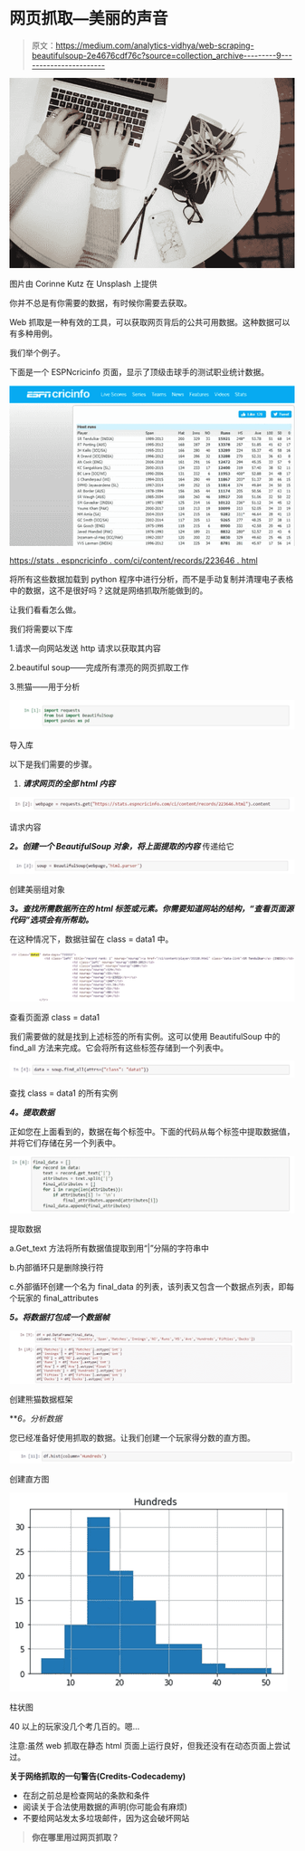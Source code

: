 # 网页抓取—美丽的声音

> 原文：<https://medium.com/analytics-vidhya/web-scraping-beautifulsoup-2e4676cdf76c?source=collection_archive---------9----------------------->

![](img/ca30aa69b788b6af6cc13cd35aaa2892.png)

图片由 Corinne Kutz 在 Unsplash 上提供

你并不总是有你需要的数据，有时候你需要去获取。

Web 抓取是一种有效的工具，可以获取网页背后的公共可用数据。这种数据可以有多种用例。

我们举个例子。

下面是一个 ESPNcricinfo 页面，显示了顶级击球手的测试职业统计数据。

![](img/5deb5422a9c4eb23b8a666b79f76a821.png)

[https://stats . espncricinfo . com/ci/content/records/223646 . html](https://stats.espncricinfo.com/ci/content/records/223646.html)

将所有这些数据加载到 python 程序中进行分析，而不是手动复制并清理电子表格中的数据，这不是很好吗？这就是网络抓取所能做到的。

让我们看看怎么做。

我们将需要以下库

1.请求—向网站发送 http 请求以获取其内容

2.beautiful soup——完成所有漂亮的网页抓取工作

3.熊猫——用于分析

![](img/414bbc6ee56e4be9e95c8487cc862fe8.png)

导入库

以下是我们需要的步骤。

1.  ***请求网页的全部 html 内容***

![](img/3cdbbd9c0e59a44c2ae2a915f52707d7.png)

请求内容

***2。创建一个 BeautifulSoup 对象，将上面提取的内容*** 传递给它

![](img/7fcd474fc80a627d82d5a349e47bb01d.png)

创建美丽组对象

***3。查找所需数据所在的 html 标签或元素。你需要知道网站的结构，“查看页面源代码”选项会有所帮助。***

在这种情况下，数据驻留在 class = data1 中。

![](img/42110c7c906f9078ed56a79fa477f077.png)

查看页面源 class = data1

我们需要做的就是找到上述标签的所有实例。这可以使用 BeautifulSoup 中的 find_all 方法来完成。它会将所有这些标签存储到一个列表中。

![](img/dca378da75b2f801c649ff604bc2900b.png)

查找 class = data1 的所有实例

***4。提取数据***

正如您在上面看到的，数据在每个标签中。下面的代码从每个标签中提取数据值，并将它们存储在另一个列表中。

![](img/786e540fd20a5508eff8a6a0ef9efcbd.png)

提取数据

a.Get_text 方法将所有数据值提取到用“|”分隔的字符串中

b.内部循环只是删除换行符

c.外部循环创建一个名为 final_data 的列表，该列表又包含一个数据点列表，即每个玩家的 final_attributes

***5。将数据打包成一个数据帧***

![](img/cb01d328825e398f8f142ad9410d7f37.png)

创建熊猫数据框架

***6。*分析数据**

您已经准备好使用抓取的数据。让我们创建一个玩家得分数的直方图。

![](img/8fa4db6d2c7c76948c814347239d946a.png)

创建直方图

![](img/8f95d87f115d416fc9aefe69d0dfcdf9.png)

柱状图

40 以上的玩家没几个考几百的。嗯…

注意:虽然 web 抓取在静态 html 页面上运行良好，但我还没有在动态页面上尝试过。

**关于网络抓取的一句警告(Credits-Codecademy)**

*   在刮之前总是检查网站的条款和条件
*   阅读关于合法使用数据的声明(你可能会有麻烦)
*   不要给网站发太多垃圾邮件，因为这会破坏网站

> **你在哪里用过网页抓取？**